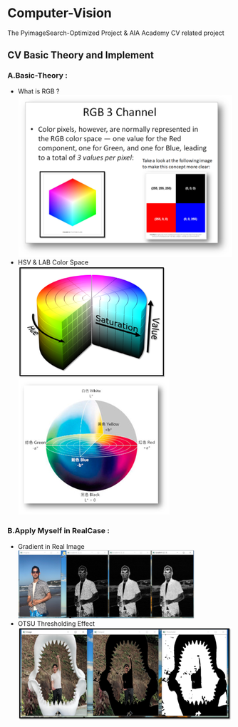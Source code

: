 # Computer-Vision

The PyimageSearch-Optimized Project & AIA Academy CV related project

## CV Basic Theory and Implement


### A.Basic-Theory : 

-  What is RGB ? <br>
![image](Result_Image/chp_1_2_RGB.png) <br>
-  HSV & LAB Color Space <br>
![image](Result_Image/HSV_color.png) <br>
![image](Result_Image/LAB.png) <br>


### B.Apply Myself in RealCase :

- Gradient in Real Image<br>
![image](Result_Image/chp_1_6_Gradient2.png) <br>
- OTSU Thresholding Effect<br>
![image](Result_Image/chp_1_9_1_OTSU_Thresholding.png) <br>
